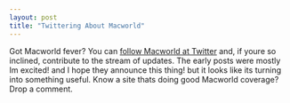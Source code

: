 ```yaml
---
layout: post
title: "Twittering About Macworld"
---
```





Got Macworld fever? You can [follow Macworld at Twitter](http://twitter.com/macworld) and, if youre so inclined, contribute to the stream of updates. The early posts were mostly Im excited! and I hope they announce this thing! but it looks like its turning into something useful.
Know a site thats doing good Macworld coverage? Drop a comment.

